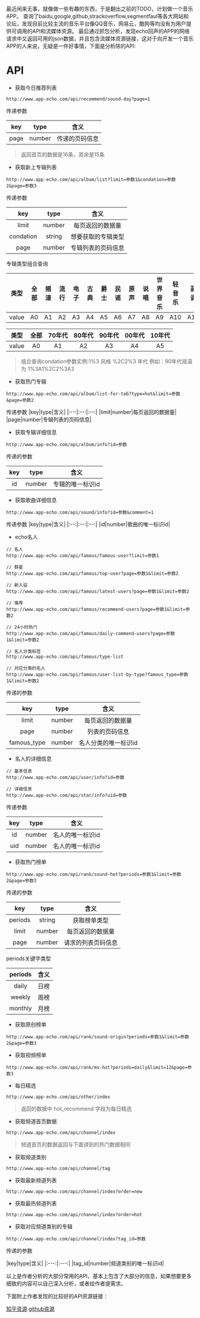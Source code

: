 最近闲来无事，就像做一些有趣的东西，于是翻出之前的TODO，计划做一个音乐APP。
查询了baidu,google,github,strackoverflow,segmentfaul等各大网站和论坛，发现目前比较主流的音乐平台像QQ音乐，网易云，酷狗等均没有为用户提供可调用的API和流媒体资源。
最后通过抓包分析，发现echo回声的APP的网络请求中又返回可用的json数据，并且包含流媒体资源链接，这对于向开发一个音乐APP的人来说，无疑是一件好事情，下面是分析除的API:

# API

- 获取今日推荐列表


```
http://www.app-echo.com/api/recommend/sound-day?page=1
```

传递参数

|key|type|含义|
|:---:|:---:|:---:|
|page|number|传递的页码信息|

>返回首页的数据是16条，其余是15条

- 获取新上专辑列表

```
http://www.app-echo.com/api/album/list?limit=参数1&condation=参数2&page=参数3
```

传递参数

|key|type|含义|
|:---:|:---:|:---:|
|limit|number|每页返回的数据量|
|condation|string|想要获取的专辑类型|
|page|number|专辑列表的页码信息|

专辑类型组合查询

|类型|全部|摇滚|流行|电子|古典|爵士|民谣|原声|说唱|世界音乐|轻音乐|蓝调|节奏蓝调|
|:--:|:--:|:--:|:--:|:--:|:--:|:--:|:--:|:--:|:--:|:------:|:----:|:--:|:------:|
|value|A0|A1|A2|A3|A4|A5|A6|A7|A8|A9|A10|A11|A12|

|类型|全部|70年代|80年代|90年代|00年代|10年代|
|:--:|:--:|:--:|:--:|:--:|:--:|:--:|
|value|A0|A1|A2|A3|A4|A5|

> 组合查询condation参数实例:1%3 风格 %2C2%3 年代  例如：90年代摇滚  为 1%3A1%2C2%3A3

- 获取热门专辑

```
http://www.app-echo.com/api/album/list-for-tab?type=hot&limit=参数&page=参数2
```

传递参数
|key|type|含义|
|:--:|:--:|:--:|
|limit|number|每页返回的数据量|
|page|number|专辑列表的页码信息|




- 获取专辑详细信息

```
http://www.app-echo.com/api/album/info?id=参数
```

传递的参数

|key|type|含义|
|:---:|:---:|:---:|
|id|number|专辑的唯一标识id|



- 获取歌曲详细信息

```
http://www.app-echo.com/api/sound/info?id=参数&comment=1
```

传递参数
|key|type|含义|
|:--:|:--:|:--:|
|id|number|歌曲的唯一标识id|

- echo名人

```
// 名人
http://www.app-echo.com/api/famous/famous-user?limit=参数1

// 群星
http://www.app-echo.com/api/famous/top-user?page=参数1&limit=参数2

// 新入驻
http://www.app-echo.com/api/famous/latest-users?page=参数1&limit=参数2

// 推荐
http://www.app-echo.com/api/famous/recommend-users?page=参数1&limit=参数2

// 24小时热门
http://www.app-echo.com/api/famous/daily-commend-users?page=参数1&limit=参数2

// 名人分类标签
http://www.app-echo.com/api/famous/type-list

// 对应分类的名人
http://www.app-echo.com/api/famous/user-list-by-type?famous_type=参数1&limit=参数2
```

传递的参数

|key|type|含义|
|:---:|:---:|:---:|
|limit|number|每页返回的数据量|
|page|number|列表的页码信息|
|famous_type|number|名人分类的唯一标识id|



- 名人的详细信息


```
// 基本信息
http://www.app-echo.com/api/user/info?id=参数

// 详细信息
http://www.app-echo.com/api/star/info?uid=参数

```

传递参数

|key|type|含义|
|:---:|:---:|:---:|
|id|number|名人的唯一标识id|
|uid|number|名人的唯一标识id|



- 获取热门榜单

```
http://www.app-echo.com/api/rank/sound-hot?periods=参数1&limit=参数2&page=参数3
```

传递的参数


|key|type|含义|
|:---:|:---:|:---:|
|periods|string|获取榜单类型|
|limit|number|每页返回的数据量|
|page|number|请求的列表页码信息|


periods关键字类型

|periods|含义|
|:---:|:---:|
|daily|日榜|
|weekly|周榜|
|monthly|月榜|



- 获取原创榜单

```
http://www.app-echo.com/api/rank/sound-origin?periods=参数1&limit=参数2&page=参数3

```


- 获取视频榜单

```
http://www.app-echo.com/api/rank/mv-hot?periods=daily&limit=12&page=参数3
```


- 每日精选

```
http://www.app-echo.com/api/other/index
```

> 返回的数据中 hot_recommend 字段为每日精选



- 获取频道首页数据

```
http://www.app-echo.com/api/channel/index
```

> 频道首页的数据返回与下面讲到的热门数据相同



- 获取频道类别

```
http://www.app-echo.com/api/channel/tag
```



- 获取最新频道列表

```
http://www.app-echo.com/api/channel/index?order=new
```



- 获取最热频道列表

```
http://www.app-echo.com/api/channel/index?order=hot
```



- 获取对应频道类别的专辑

```
http://www.app-echo.com/api/channel/index?tag_id=参数
```


传递的参数

|key|type|含义|
|:---:|:---:|
|tag_id|number|频道类别的唯一标识id|

以上是作者分析的大部分常用的API，基本上包含了大部分的信息，如果想要更多细致的内容可以自己深入分析，或者给作者提需求。

下面附上作者发现的比较好的API资源链接：

[知乎资源](https://www.zhihu.com/question/27817786?from=profile_question_card)
[github资源](https://github.com/TonnyL/Awesome_APIs/blob/master/Chinese.md)